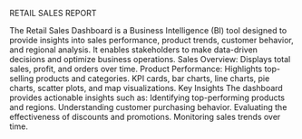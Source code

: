 
RETAIL SALES REPORT

The Retail Sales Dashboard is a Business Intelligence (BI) tool designed to provide insights into sales performance, product trends, customer behavior, and regional analysis.
It enables stakeholders to make data-driven decisions and optimize business operations.
Sales Overview: Displays total sales, profit, and orders over time.
Product Performance: Highlights top-selling products and categories.
KPI cards, bar charts, line charts, pie charts, scatter plots, and map visualizations.
Key Insights
The dashboard provides actionable insights such as:
Identifying top-performing products and regions.
Understanding customer purchasing behavior.
Evaluating the effectiveness of discounts and promotions.
Monitoring sales trends over time.
